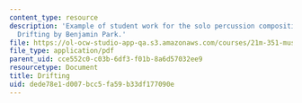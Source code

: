 ```yaml
---
content_type: resource
description: 'Example of student work for the solo percussion composition assignment:
  Drifting by Benjamin Park.'
file: https://ol-ocw-studio-app-qa.s3.amazonaws.com/courses/21m-351-music-composition-fall-2008/dede78e1d007bcc5fa59b33df177090e_park_drifting.pdf
file_type: application/pdf
parent_uid: cce552c0-c03b-6df3-f01b-8a6d57032ee9
resourcetype: Document
title: Drifting
uid: dede78e1-d007-bcc5-fa59-b33df177090e
---
```


